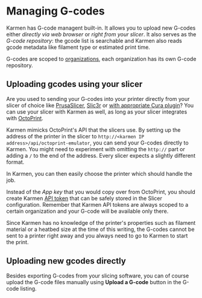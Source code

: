# Managing G-codes

Karmen has G-code managent built-in. It allows you to upload new G-codes either
*directly via web browser* or *right from your slicer*. It also serves as the
*G-code repository*: the gcode list is searchable and Karmen also reads gcode
metadata like filament type or estimated print time.

G-codes are scoped to [organizations](access.md), each organization has its own
G-code repository.

## Uploading gcodes using your slicer

Are you used to sending your G-codes into your printer directly from your slicer
of choice like [PrusaSlicer](https://www.prusa3d.com/prusaslicer/),
[Slic3r](https://slic3r.org/) or [with appropriate Cura
plugin](https://ultimaker.com/software/ultimaker-cura>)? You can use your slicer
with Karmen as well, as long as your slicer integrates with
[OctoPrint](https://octoprint.org>).

Karmen mimicks OctoPrint's API that the slicers use. By setting up the address
of the printer in the slicer to `http://<karmen IP
address>/api/octoprint-emulator`, you can send your G-codes directly to Karmen.
You might need to experiment with omitting the `http://` part or adding a `/` to
the end of the address. Every slicer expects a slightly different format.

In Karmen, you can then easily choose the printer which should handle the job.

Instead of the *App key* that you would copy over from OctoPrint, you should
create Karmen [API token](api-tokens.md) that can be safely stored in the Slicer
configuration. Remember that Karmen API tokens are always scoped to a certain
organization and your G-code will be available only there.

Since Karmen has no knowledge of the printer's properties such as filament
material or a heatbed size at the time of this writing, the G-codes cannot be
sent to a printer right away and you always need to go to Karmen to start the
print.

## Uploading new gcodes directly

Besides exporting G-codes from your slicing software, you can of course upload
the G-code files manually using **Upload a G-code** button in the G-code listing.
